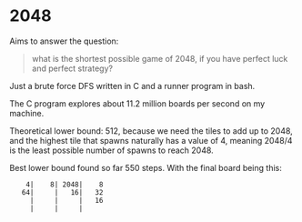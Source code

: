 # 2048

Aims to answer the question:

> what is the shortest possible game of 2048, if you have perfect luck and
> perfect strategy?

Just a brute force DFS written in C and a runner program in bash.

The C program explores about 11.2 million boards per second on my machine.

Theoretical lower bound: 512, because we need the tiles to add up to 2048, and
the highest tile that spawns naturally has a value of 4, meaning 2048/4 is the
least possible number of spawns to reach 2048.

Best lower bound found so far 550 steps. With the final board being this:

```
    4|    8| 2048|    8
   64|     |   16|   32
     |     |     |   16
     |     |     |
```


